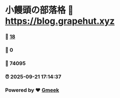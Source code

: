 # 小饅頭の部落格 :link: https://blog.grapehut.xyz 
### :page_facing_up: [18](https://blog.grapehut.xyz/tag.html) 
### :speech_balloon: 0 
### :hibiscus: 74095 
### :alarm_clock: 2025-09-21 17:14:37 
### Powered by :heart: [Gmeek](https://github.com/Meekdai/Gmeek)
